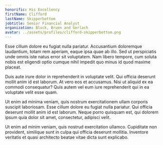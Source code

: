 ```yaml
---
honorific: His Excellency
firstName: Clifford
lastName: Skipperbottom
jobtitle: Senior Financial Analyst
organization: Block, Bruen and Gerlach
avatar: ../assets/profiles/clifford-skipperbottom.png
---
```


Esse cillum dolore eu fugiat nulla pariatur. Accusantium doloremque laudantium, totam rem aperiam, eaque ipsa quae ab illo. Sed ut perspiciatis unde omnis iste natus error sit voluptatem. Nam libero tempore, cum soluta nobis est eligendi optio cumque nihil impedit quo minus id quod maxime placeat.

Duis aute irure dolor in reprehenderit in voluptate velit. Qui officia deserunt mollit anim id est laborum. At vero eos et accusamus. Nisi ut aliquid ex ea commodi consequatur? Quis autem vel eum iure reprehenderit qui in ea voluptate velit esse quam.

Ut enim ad minima veniam, quis nostrum exercitationem ullam corporis suscipit laboriosam. Esse cillum dolore eu fugiat nulla pariatur. Qui officia deserunt mollit anim id est laborum. Neque porro quisquam est, qui dolorem ipsum quia dolor sit amet, consectetur, adipisci velit.

Ut enim ad minim veniam, quis nostrud exercitation ullamco. Cupiditate non provident, similique sunt in culpa qui officia deserunt mollitia. Inventore veritatis et quasi architecto beatae vitae dicta sunt explicabo.
